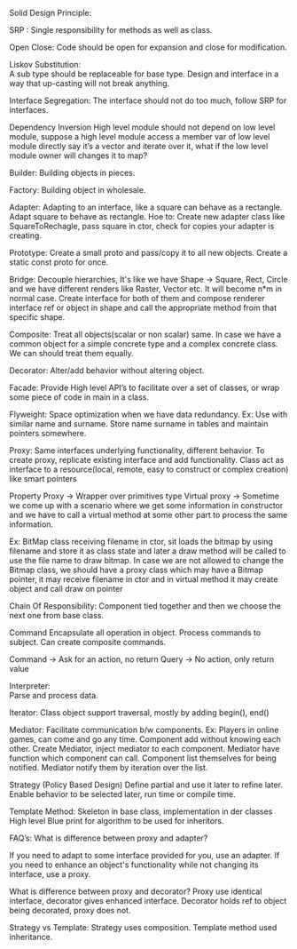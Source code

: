 
Solid Design Principle: 

SRP : 
Single responsibility for methods as well as class.

Open Close: 
Code should be open for expansion and close for modification. 

Liskov Substitution:  
A sub type should be replaceable for base type. Design and interface in a way that up-casting will not break anything. 

Interface Segregation: 
The interface should not do too much, follow SRP for interfaces. 

Dependency Inversion
High level module should not depend on low level module, suppose a high level module access a member var of low level module directly say it’s a vector and iterate over it, what if the low level module owner will changes it to map?
 
Builder:
Building objects in pieces.

Factory:
Building object in wholesale. 

Adapter:
Adapting to an interface, like a square can behave as a rectangle. Adapt square to behave as rectangle. 
Hoe to: Create new adapter class like SquareToRechagle, pass square in ctor, check for copies your adapter is creating.

Prototype:
Create a small proto and pass/copy it to all new objects. Create a static const proto for once.

Bridge:
Decouple hierarchies, It's like we have Shape -> Square, Rect, Circle and we have different renders like Raster, Vector etc. It will become n*m in normal case. 
Create interface for both of them and compose renderer interface ref or object in shape and call the appropriate method from that specific shape.

Composite: 
Treat all objects(scalar or non scalar) same. In case we have a common object for a simple concrete type and a complex concrete class. We can should treat them equally.

Decorator: 
Alter/add behavior without altering object.

Facade: 
Provide High level API’s to facilitate over a set of classes, or wrap some piece of code in main in a class.


Flyweight: 
Space optimization when we have data redundancy. 
Ex: Use with similar name and surname. Store name surname in tables and maintain pointers somewhere. 

Proxy: 
Same interfaces underlying functionality, different behavior. 
To create proxy, replicate existing interface and add functionality.
Class act as interface to a resource(local, remote, easy to construct or complex creation) like smart pointers

Property Proxy →  Wrapper over primitives type
Virtual proxy → Sometime we come up with a scenario where we get some information in constructor and we have to call a virtual method at some other part to process the same information. 

Ex: 
BitMap class receiving filename in ctor, sit loads the bitmap by using filename and store it as class state and later a draw method will be called to use the file name to draw bitmap. 
In case we are not allowed to change the Bitmap class, we should have a proxy class which may have a Bitmap pointer, it may receive filename in ctor and in virtual method it may create object and call draw on pointer

Chain Of Responsibility: 
Component tied together and then we choose the next one from base class.

Command
Encapsulate all operation in object. 
Process commands to subject.
Can create composite commands.

Command → Ask for an action, no return
Query → No action, only return value

Interpreter:  
Parse and process data.

Iterator: 
Class object support traversal, mostly by adding begin(), end()

Mediator: 
Facilitate communication b/w components. Ex: Players in online games, can come and go any time. 
Component add without knowing each other.
Create Mediator, inject mediator to each component.
Mediator have function which component can call. 
Component list themselves for being notified. 
Mediator notify them by iteration over the list.

Strategy (Policy Based Design)
Define partial and use it later to refine later.
Enable behavior to be selected later, run time or compile time.

Template Method: 
Skeleton in base class, implementation in der classes
High level Blue print for algorithm to be used for inheritors. 


FAQ’s:
What is difference between proxy and adapter?

If you need to adapt to some interface provided for you, use an adapter. If you need to enhance an object's functionality while not changing its interface, use a proxy.

What is difference between proxy and decorator?
Proxy use identical interface, decorator gives enhanced interface. 
Decorator holds ref to object being decorated, proxy does not.

Strategy vs Template: 
Strategy uses composition. 
Template method used inheritance. 
